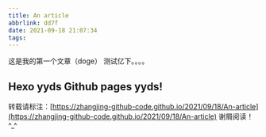 ```yaml
---
title: An article
abbrlink: dd7f
date: 2021-09-18 21:07:34
tags:
---
```

这是我的第一个文章（doge）
测试亿下。。。。
<!--more-->
Hexo yyds
Github pages yyds!
---
转载请标注：[https://zhangjing-github-code.github.io/2021/09/18/An-article](https://zhangjing-github-code.github.io/2021/09/18/An-article)
谢屑阅读！^_^
